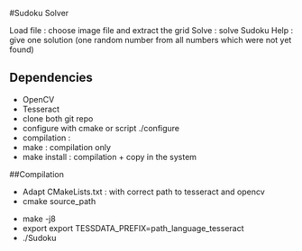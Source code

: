 #Sudoku Solver

Load file : choose image file and extract the grid
Solve : solve Sudoku
Help : give one solution (one random number from all numbers which were not yet found)


Dependencies
-----------
* OpenCV
* Tesseract
* clone both git repo
* configure with cmake or script ./configure
* compilation : 
* make : compilation only
* make install : compilation + copy in the system



##Compilation
* Adapt CMakeLists.txt : with correct path to tesseract and opencv
* cmake source_path
- make -j8
- export export TESSDATA_PREFIX=path_language_tesseract
- ./Sudoku

